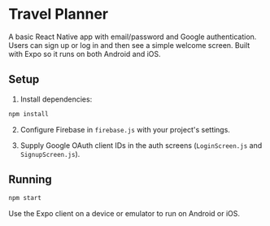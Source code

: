 # Travel Planner

A basic React Native app with email/password and Google authentication. Users can sign up or log in and then see a simple welcome screen. Built with Expo so it runs on both Android and iOS.

## Setup

1. Install dependencies:

```bash
npm install
```

2. Configure Firebase in `firebase.js` with your project's settings.

3. Supply Google OAuth client IDs in the auth screens (`LoginScreen.js` and `SignupScreen.js`).

## Running

```bash
npm start
```

Use the Expo client on a device or emulator to run on Android or iOS.
